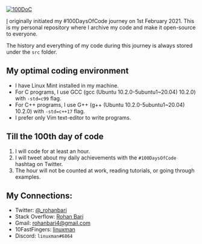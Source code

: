 [![100DoC](https://i.postimg.cc/CLV2MqZ1/100DC.png)](https://postimg.cc/vD3h3DtF)

[I](https://github.com/rohanbari) originally initiated my #100DaysOfCode journey on 1st February 2021.
This is my personal repository where I archive my code and make it open-source to everyone.

The history and everything of my code during this journey is always stored under the `src` folder.

## My optimal coding environment

  - I have Linux Mint installed in my machine.
  - For C programs, I use GCC (gcc (Ubuntu 10.2.0-5ubuntu1~20.04) 10.2.0) with `-std=c99` flag.
  - For C++ programs, I use G++ (g++ (Ubuntu 10.2.0-5ubuntu1~20.04) 10.2.0) with `-std=c++17` flag.
  - I prefer only Vim text-editor to write programs.

## Till the 100th day of code

  1. I will code for at least an hour.
  2. I will tweet about my daily achievements with the `#100DaysOfCode` hashtag on Twitter.
  3. The hour will not be counted at work, reading tutorials, or going through examples.

## My Connections:

  * Twitter: [@_rohanbari](https://twitter.com/_rohanbari)
  * Stack Overflow: [Rohan Bari](https://stackoverflow.com/users/11471113/rohan-bari)
  * Gmail: [rohanbari4@gmail.com](rohanbari4@gmail.com)
  * 10FastFingers: [linuxman](https://10fastfingers.com/user/2026399)
  * Discord: `linuxman#6864`
